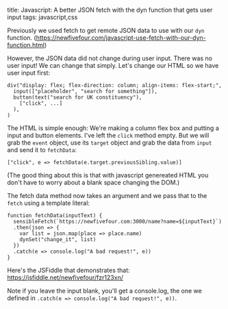 title: Javascript: A better JSON fetch with the dyn function that gets user input
tags: javascript,css

Previously we used fetch to get remote JSON data to use with our `dyn` function. (https://newfivefour.com/javascript-use-fetch-with-our-dyn-function.html)

However, the JSON data did not change during user input. There was no user input! We can change that simply. Let's change our HTML so we have user input first:

```
div("display: flex; flex-direction: column; align-items: flex-start;",
  input(["placeholder", "search for something"]),
  button(text("search for UK constituency"), 
    ["click", ...]
  ),
)
```

The HTML is simple enough: We're making a column flex box and putting a input and button elements. I've left the `click` method empty. But we will grab the `event` object, use its `target` object and grab the data from `input` and send it to `fetchData`: 

```
["click", e => fetchData(e.target.previousSibling.value)]
```

(The good thing about this is that with javascript genereated HTML you don't have to worry about a blank space changing the DOM.)

The fetch data method now takes an argument and we pass that to the `fetch` using a template literal:

```
function fetchData(inputText) {
  sensibleFetch(`https://newfivefour.com:3000/name?name=${inputText}`)
  .then(json => {
    var list = json.map(place => place.name)
    dynSet("change_it", list)
  })
  .catch(e => console.log("A bad request!", e))
}
```

Here's the JSFiddle that demonstrates that: https://jsfiddle.net/newfivefour/fzr123xn/

Note if you leave the input blank, you'll get a console.log, the one we defined in `.catch(e => console.log("A bad request!", e))`.
